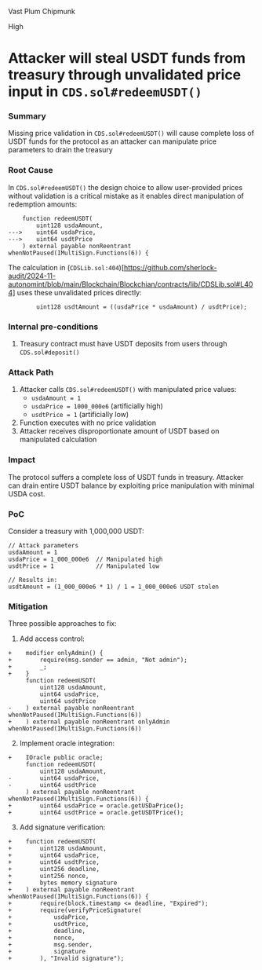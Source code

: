 Vast Plum Chipmunk

High

# Attacker will steal USDT funds from treasury through unvalidated price input in `CDS.sol#redeemUSDT()`


### Summary

Missing price validation in `CDS.sol#redeemUSDT()` will cause complete loss of USDT funds for the protocol as an attacker can manipulate price parameters to drain the treasury

### Root Cause

In `CDS.sol#redeemUSDT()` the design choice to allow user-provided prices without validation is a critical mistake as it enables direct manipulation of redemption amounts:

```solidity
    function redeemUSDT(
        uint128 usdaAmount,
--->    uint64 usdaPrice,
--->    uint64 usdtPrice
    ) external payable nonReentrant whenNotPaused(IMultiSign.Functions(6)) {
```

The calculation in (`CDSLib.sol:404`)[https://github.com/sherlock-audit/2024-11-autonomint/blob/main/Blockchain/Blockchian/contracts/lib/CDSLib.sol#L404] uses these unvalidated prices directly:

```solidity
        uint128 usdtAmount = ((usdaPrice * usdaAmount) / usdtPrice);
```

### Internal pre-conditions

1. Treasury contract must have USDT deposits from users through `CDS.sol#deposit()`

### Attack Path

1. Attacker calls `CDS.sol#redeemUSDT()` with manipulated price values:
   - `usdaAmount = 1`
   - `usdaPrice = 1000_000e6` (artificially high)
   - `usdtPrice = 1` (artificially low)
2. Function executes with no price validation
3. Attacker receives disproportionate amount of USDT based on manipulated calculation

### Impact

The protocol suffers a complete loss of USDT funds in treasury. Attacker can drain entire USDT balance by exploiting price manipulation with minimal USDA cost.

### PoC

Consider a treasury with 1,000,000 USDT:

```solidity
// Attack parameters
usdaAmount = 1
usdaPrice = 1_000_000e6  // Manipulated high
usdtPrice = 1            // Manipulated low

// Results in:
usdtAmount = (1_000_000e6 * 1) / 1 = 1_000_000e6 USDT stolen
```

### Mitigation

Three possible approaches to fix:

1. Add access control:

```solidity
+    modifier onlyAdmin() {
+        require(msg.sender == admin, "Not admin");
+        _;
+    }
     function redeemUSDT(
         uint128 usdaAmount,
         uint64 usdaPrice,
         uint64 usdtPrice
-    ) external payable nonReentrant whenNotPaused(IMultiSign.Functions(6))
+    ) external payable nonReentrant onlyAdmin whenNotPaused(IMultiSign.Functions(6))
```

2. Implement oracle integration:

```solidity
+    IOracle public oracle;
     function redeemUSDT(
         uint128 usdaAmount,
-        uint64 usdaPrice,
-        uint64 usdtPrice
     ) external payable nonReentrant whenNotPaused(IMultiSign.Functions(6)) {
+        uint64 usdaPrice = oracle.getUSDaPrice();
+        uint64 usdtPrice = oracle.getUSDTPrice();
```

3. Add signature verification:

```solidity
+    function redeemUSDT(
+        uint128 usdaAmount,
+        uint64 usdaPrice,
+        uint64 usdtPrice,
+        uint256 deadline,
+        uint256 nonce,
+        bytes memory signature
+    ) external payable nonReentrant whenNotPaused(IMultiSign.Functions(6)) {
+        require(block.timestamp <= deadline, "Expired");
+        require(verifyPriceSignature(
+            usdaPrice,
+            usdtPrice,
+            deadline,
+            nonce,
+            msg.sender,
+            signature
+        ), "Invalid signature");
```
